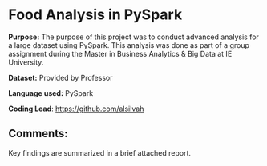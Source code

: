 # Food Analysis in PySpark 

**Purpose:** The purpose of this project was to conduct advanced analysis for a large dataset using PySpark. 
This analysis was done as part of a group assignment during the Master in Business Analytics & Big Data at IE University.

**Dataset:** 
Provided by Professor

**Language used:** PySpark

**Coding Lead**: https://github.com/alsilvah

## Comments:
Key findings are summarized in a brief attached report. 
